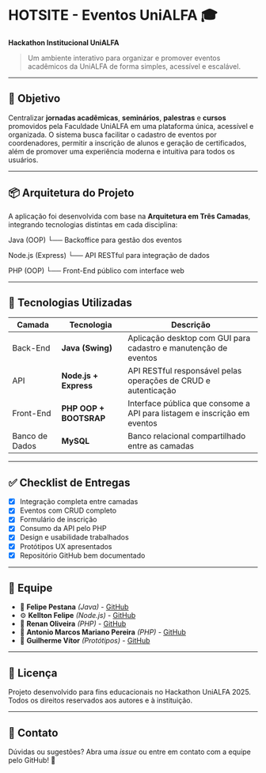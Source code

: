 # HOTSITE - Eventos UniALFA 🎓

**Hackathon Institucional UniALFA**

> Um ambiente interativo para organizar e promover eventos acadêmicos da UniALFA de forma simples, acessível e escalável.

---

## 📌 Objetivo

Centralizar **jornadas acadêmicas**, **seminários**, **palestras** e **cursos** promovidos pela Faculdade UniALFA em uma plataforma única, acessível e organizada. O sistema busca facilitar o cadastro de eventos por coordenadores, permitir a inscrição de alunos e geração de certificados, além de promover uma experiência moderna e intuitiva para todos os usuários.

---

## 📦 Arquitetura do Projeto

A aplicação foi desenvolvida com base na **Arquitetura em Três Camadas**, integrando tecnologias distintas em cada disciplina:

Java (OOP)
└── Backoffice para gestão dos eventos 

Node.js (Express)
└── API RESTful para integração de dados

PHP (OOP)
└── Front-End público com interface web

---

## 🧩 Tecnologias Utilizadas

| Camada       | Tecnologia     | Descrição                                                                            |
|--------------|----------------|--------------------------------------------------------------------------------------|
| Back-End     | **Java (Swing)** | Aplicação desktop com GUI para cadastro e manutenção de eventos                    |
| API          | **Node.js + Express** | API RESTful responsável pelas operações de CRUD e autenticação                |
| Front-End    | **PHP OOP + BOOTSRAP**     | Interface pública que consome a API para listagem e inscrição em eventos |
| Banco de Dados | **MySQL**     | Banco relacional compartilhado entre as camadas                                     |

---

## ✅ Checklist de Entregas

- [x] Integração completa entre camadas
- [x] Eventos com CRUD completo
- [x] Formulário de inscrição
- [x] Consumo da API pelo PHP
- [x] Design e usabilidade trabalhados
- [x] Protótipos UX apresentados
- [x] Repositório GitHub bem documentado

---

## 👥 Equipe

- 🎯 **Felipe Pestana** *(Java)* - [GitHub](https://github.com/Pestanadev)
- ⚙️ **Kellton Felipe** *(Node.js)* - [GitHub](https://github.com/Kellton)
- 🐘 **Renan Oliveira** *(PHP)* - [GitHub](https://github.com/Renan0204)
- 🐘 **Antonio Marcos Mariano Pereira** *(PHP)* - [GitHub](https://github.com/AntonioMMP)
- 🎨 **Guilherme Vítor** *(Protótipos)* - [GitHub](https://github.com/Guilhermevitor044)

---

## 📎 Licença

Projeto desenvolvido para fins educacionais no Hackathon UniALFA 2025. Todos os direitos reservados aos autores e à instituição.

---

## 💬 Contato

Dúvidas ou sugestões? Abra uma *issue* ou entre em contato com a equipe pelo GitHub! 🚀
